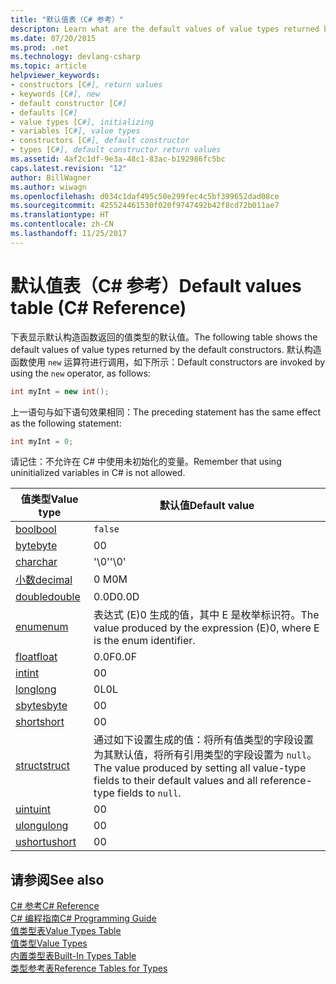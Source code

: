 ```yaml
---
title: "默认值表（C# 参考）"
descripton: Learn what are the default values of value types returned by the default constructors.
ms.date: 07/20/2015
ms.prod: .net
ms.technology: devlang-csharp
ms.topic: article
helpviewer_keywords:
- constructors [C#], return values
- keywords [C#], new
- default constructor [C#]
- defaults [C#]
- value types [C#], initializing
- variables [C#], value types
- constructors [C#], default constructor
- types [C#], default constructor return values
ms.assetid: 4af2c1df-9e3a-48c1-83ac-b192986fc5bc
caps.latest.revision: "12"
author: BillWagner
ms.author: wiwagn
ms.openlocfilehash: d034c1daf495c50e299fec4c5bf399652dad08ce
ms.sourcegitcommit: 425524461530f020f9747492b42f8cd72b011ae7
ms.translationtype: HT
ms.contentlocale: zh-CN
ms.lasthandoff: 11/25/2017
---
```

# <a name="default-values-table-c-reference"></a><span data-ttu-id="9c62f-102">默认值表（C# 参考）</span><span class="sxs-lookup"><span data-stu-id="9c62f-102">Default values table (C# Reference)</span></span>
<span data-ttu-id="9c62f-103">下表显示默认构造函数返回的值类型的默认值。</span><span class="sxs-lookup"><span data-stu-id="9c62f-103">The following table shows the default values of value types returned by the default constructors.</span></span> <span data-ttu-id="9c62f-104">默认构造函数使用 `new` 运算符进行调用，如下所示：</span><span class="sxs-lookup"><span data-stu-id="9c62f-104">Default constructors are invoked by using the `new` operator, as follows:</span></span>

```csharp
int myInt = new int();
```

<span data-ttu-id="9c62f-105">上一语句与如下语句效果相同：</span><span class="sxs-lookup"><span data-stu-id="9c62f-105">The preceding statement has the same effect as the following statement:</span></span>

```csharp
int myInt = 0;
```

<span data-ttu-id="9c62f-106">请记住：不允许在 C# 中使用未初始化的变量。</span><span class="sxs-lookup"><span data-stu-id="9c62f-106">Remember that using uninitialized variables in C# is not allowed.</span></span>

|<span data-ttu-id="9c62f-107">值类型</span><span class="sxs-lookup"><span data-stu-id="9c62f-107">Value type</span></span>|<span data-ttu-id="9c62f-108">默认值</span><span class="sxs-lookup"><span data-stu-id="9c62f-108">Default value</span></span>|
|----------------|-------------------|
|[<span data-ttu-id="9c62f-109">bool</span><span class="sxs-lookup"><span data-stu-id="9c62f-109">bool</span></span>](../../../csharp/language-reference/keywords/bool.md)|`false`|
|[<span data-ttu-id="9c62f-110">byte</span><span class="sxs-lookup"><span data-stu-id="9c62f-110">byte</span></span>](../../../csharp/language-reference/keywords/byte.md)|<span data-ttu-id="9c62f-111">0</span><span class="sxs-lookup"><span data-stu-id="9c62f-111">0</span></span>|
|[<span data-ttu-id="9c62f-112">char</span><span class="sxs-lookup"><span data-stu-id="9c62f-112">char</span></span>](../../../csharp/language-reference/keywords/char.md)|<span data-ttu-id="9c62f-113">'\0'</span><span class="sxs-lookup"><span data-stu-id="9c62f-113">'\0'</span></span>|
|[<span data-ttu-id="9c62f-114">小数</span><span class="sxs-lookup"><span data-stu-id="9c62f-114">decimal</span></span>](../../../csharp/language-reference/keywords/decimal.md)|<span data-ttu-id="9c62f-115">0 M</span><span class="sxs-lookup"><span data-stu-id="9c62f-115">0M</span></span>|
|[<span data-ttu-id="9c62f-116">double</span><span class="sxs-lookup"><span data-stu-id="9c62f-116">double</span></span>](../../../csharp/language-reference/keywords/double.md)|<span data-ttu-id="9c62f-117">0.0D</span><span class="sxs-lookup"><span data-stu-id="9c62f-117">0.0D</span></span>|
|[<span data-ttu-id="9c62f-118">enum</span><span class="sxs-lookup"><span data-stu-id="9c62f-118">enum</span></span>](../../../csharp/language-reference/keywords/enum.md)|<span data-ttu-id="9c62f-119">表达式 (E)0 生成的值，其中 E 是枚举标识符。</span><span class="sxs-lookup"><span data-stu-id="9c62f-119">The value produced by the expression (E)0, where E is the enum identifier.</span></span>|
|[<span data-ttu-id="9c62f-120">float</span><span class="sxs-lookup"><span data-stu-id="9c62f-120">float</span></span>](../../../csharp/language-reference/keywords/float.md)|<span data-ttu-id="9c62f-121">0.0F</span><span class="sxs-lookup"><span data-stu-id="9c62f-121">0.0F</span></span>|
|[<span data-ttu-id="9c62f-122">int</span><span class="sxs-lookup"><span data-stu-id="9c62f-122">int</span></span>](../../../csharp/language-reference/keywords/int.md)|<span data-ttu-id="9c62f-123">0</span><span class="sxs-lookup"><span data-stu-id="9c62f-123">0</span></span>|
|[<span data-ttu-id="9c62f-124">long</span><span class="sxs-lookup"><span data-stu-id="9c62f-124">long</span></span>](../../../csharp/language-reference/keywords/long.md)|<span data-ttu-id="9c62f-125">0L</span><span class="sxs-lookup"><span data-stu-id="9c62f-125">0L</span></span>|
|[<span data-ttu-id="9c62f-126">sbyte</span><span class="sxs-lookup"><span data-stu-id="9c62f-126">sbyte</span></span>](../../../csharp/language-reference/keywords/sbyte.md)|<span data-ttu-id="9c62f-127">0</span><span class="sxs-lookup"><span data-stu-id="9c62f-127">0</span></span>|
|[<span data-ttu-id="9c62f-128">short</span><span class="sxs-lookup"><span data-stu-id="9c62f-128">short</span></span>](../../../csharp/language-reference/keywords/short.md)|<span data-ttu-id="9c62f-129">0</span><span class="sxs-lookup"><span data-stu-id="9c62f-129">0</span></span>|
|[<span data-ttu-id="9c62f-130">struct</span><span class="sxs-lookup"><span data-stu-id="9c62f-130">struct</span></span>](../../../csharp/language-reference/keywords/struct.md)|<span data-ttu-id="9c62f-131">通过如下设置生成的值：将所有值类型的字段设置为其默认值，将所有引用类型的字段设置为 `null`。</span><span class="sxs-lookup"><span data-stu-id="9c62f-131">The value produced by setting all value-type fields to their default values and all reference-type fields to `null`.</span></span>|
|[<span data-ttu-id="9c62f-132">uint</span><span class="sxs-lookup"><span data-stu-id="9c62f-132">uint</span></span>](../../../csharp/language-reference/keywords/uint.md)|<span data-ttu-id="9c62f-133">0</span><span class="sxs-lookup"><span data-stu-id="9c62f-133">0</span></span>|
|[<span data-ttu-id="9c62f-134">ulong</span><span class="sxs-lookup"><span data-stu-id="9c62f-134">ulong</span></span>](../../../csharp/language-reference/keywords/ulong.md)|<span data-ttu-id="9c62f-135">0</span><span class="sxs-lookup"><span data-stu-id="9c62f-135">0</span></span>|
|[<span data-ttu-id="9c62f-136">ushort</span><span class="sxs-lookup"><span data-stu-id="9c62f-136">ushort</span></span>](../../../csharp/language-reference/keywords/ushort.md)|<span data-ttu-id="9c62f-137">0</span><span class="sxs-lookup"><span data-stu-id="9c62f-137">0</span></span>|

## <a name="see-also"></a><span data-ttu-id="9c62f-138">请参阅</span><span class="sxs-lookup"><span data-stu-id="9c62f-138">See also</span></span>
 [<span data-ttu-id="9c62f-139">C# 参考</span><span class="sxs-lookup"><span data-stu-id="9c62f-139">C# Reference</span></span>](../../../csharp/language-reference/index.md)  
 [<span data-ttu-id="9c62f-140">C# 编程指南</span><span class="sxs-lookup"><span data-stu-id="9c62f-140">C# Programming Guide</span></span>](../../../csharp/programming-guide/index.md)  
 [<span data-ttu-id="9c62f-141">值类型表</span><span class="sxs-lookup"><span data-stu-id="9c62f-141">Value Types Table</span></span>](../../../csharp/language-reference/keywords/value-types-table.md)  
 [<span data-ttu-id="9c62f-142">值类型</span><span class="sxs-lookup"><span data-stu-id="9c62f-142">Value Types</span></span>](../../../csharp/language-reference/keywords/value-types.md)  
 [<span data-ttu-id="9c62f-143">内置类型表</span><span class="sxs-lookup"><span data-stu-id="9c62f-143">Built-In Types Table</span></span>](../../../csharp/language-reference/keywords/built-in-types-table.md)  
 [<span data-ttu-id="9c62f-144">类型参考表</span><span class="sxs-lookup"><span data-stu-id="9c62f-144">Reference Tables for Types</span></span>](../../../csharp/language-reference/keywords/reference-tables-for-types.md)
